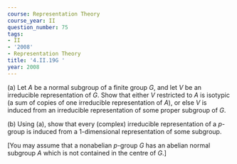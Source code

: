 ```yaml
---
course: Representation Theory
course_year: II
question_number: 75
tags:
- II
- '2008'
- Representation Theory
title: '4.II.19G '
year: 2008
---
```



(a) Let $A$ be a normal subgroup of a finite group $G$, and let $V$ be an irreducible representation of $G$. Show that either $V$ restricted to $A$ is isotypic (a sum of copies of one irreducible representation of $A)$, or else $V$ is induced from an irreducible representation of some proper subgroup of $G$.

(b) Using (a), show that every (complex) irreducible representation of a $p$-group is induced from a 1-dimensional representation of some subgroup.

[You may assume that a nonabelian $p$-group $G$ has an abelian normal subgroup $A$ which is not contained in the centre of $G$.]